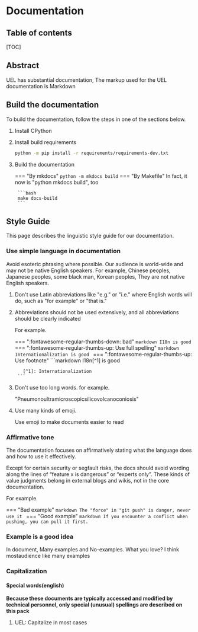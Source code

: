 # Documentation

## Table of contents
[TOC]

## Abstract

UEL has substantial documentation, The markup used for the UEL documentation is
Markdown

## Build the documentation
To build the documentation, follow the steps in one of the sections below.

1. Install CPython
2. Install build requirements
    ```bash
    python -m pip install -r requirements/requirements-dev.txt
    ```
3. Build the documentation
    
    === "By mkdocs"
        ```
        python -m mkdocs build
        ```
    === "By Makefile"
        In fact, it now is "python mkdocs build", too
        
        ```bash
        make docs-build
        ```

## Style Guide

This page describes the linguistic style guide for our documentation.

### Use simple language in documentation
Avoid esoteric phrasing where possible. Our audience is world-wide and may
not be native English speakers. For example, Chinese peoples, Japanese peoples,
some black man, Korean peoples, They are not native English speakers.

1. Don't use Latin abbreviations like "e.g." or "i.e." where English words will
    do, such as "for example" or "that is."
2. Abbreviations should not be used extensively, and all abbreviations should
    be clearly indicated
    
    For example.
    
    === ":fontawesome-regular-thumbs-down: bad"
        ```markdown
        I18n is good
        ```
    === ":fontawesome-regular-thumbs-up: Use full spelling"
        ```markdown
        Internationalization is good
        ```
    === ":fontawesome-regular-thumbs-up: Use footnote"
        ```markdown
        I18n[^1] is good
        
          [^1]: Internationalization
        ```
    
3. Don't use too long words. for example.
    
    "Pneumonoultramicroscopicsilicovolcanoconiosis"
    
4. Use many kinds of emoji.
    
    Use emoji to make documents easier to read

### Affirmative tone
The documentation focuses on affirmatively stating what the language does and
how to use it effectively.

Except for certain security or segfault risks, the docs should avoid wording
along the lines of “feature x is dangerous” or “experts only”. These kinds of
value judgments belong in external blogs and wikis, not in the core documentation.

For example.

=== "Bad example"
    ```markdown
    The "force" in "git push" is danger, never use it
    ```
=== "Good example"
    ```markdown
    If you encounter a conflict when pushing, you can pull it first.
    ```

### Example is a good idea
In document, Many examples and No-examples. What you love? I think mostaudience like many examples

### Capitalization

#### Special words(english)
__Because these documents are typically accessed and modified by technical personnel, only special (unusual) spellings are described on this pack__

1. UEL: Capitalize in most cases
